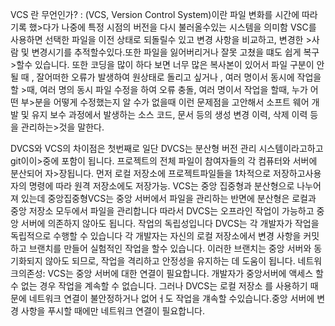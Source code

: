 VCS 란 무언인가? : (VCS, Version Control System)이란 파일 변화를 시간에 따라 기록 했>다가 나중에 특정 시점의 버전을 다시 불러올수있는 시스템을 의미함
VSC를 사용하면 선택한 파일을 이전 상태로 되돌릴수 있고 변경 사항을 비교하고, 변경한 >사람 및 변경시기를 추적할수있다.또한 파일을 잃어버리거나 잘못 고쳤을 떄도 쉽게 복구 >할수 있습니다. 또한 코딩을 많이 하다 보면 너무 많은 복사본이 있어서 파일 구분이 안될 때 , 잘어떠한 오류가 발생하여 원상태로 돌리고 싶거나 , 여러 명이서 동시에 작업을 할 >때, 여러 명의 동시 파일 수정을 하여 오류 충돌, 여러 명이서 작업을 할때, 누가 어떤 부>분을 어떻게 수정했는지 알 수가 없을때 이런 문제점을 고안해서 소프트 웨어 개발 및 유지
 보수 과정에서 발생하는 소스 코드, 문서 등의 생성 변경 이력, 삭제 이력 등을 관리하는>것을 말한다.

DVCS와 VCS의 차이점은 첫번째로 일단 DVCS는 분산형 버전 관리 시스템이라고하고 git이이>중에 포함이 됩니다. 프로젝트의 전체 파일이 참여자들의 각 컴퓨터와 서버에 분산되어 자>장됩니다. 먼저 로컬 저장소에 프로젝트파일들을 1차적으로 저장하고사용자의 명령에 따라 원격 저장소에도 저장가능. VCS는 중앙 집중형과 분산형으로 나누어져 있는데 중앙집중형VCS는 중앙 서버에서 파일을 관리하는 반면에 분산형은 로컬과 중앙 저장소 모두에서 파일을 관리합니다 따라서 DVCS는 오프라인 작업이 가능하고 중앙 서버에 의존하지 않아도 됩니다. 작업의 독립성입니다 DVCS는 각 개발자가 작업을 독립적으로 수행할 수 있습니다 각 개발자는 자신의 로컬 저장소에서 변경 사항을 커밋하고 브랜치를 만들어 실험적인 작업을 할수 있습니다. 이러한 브랜치는 중앙 서버와 동기화되지 않아도 되므로, 작업을 격리하고 안정성을 유지하는 데 도움이 됩니다.
네트워크의존성: VCS는 중앙 서버에 대한 연결이 필요합니다. 개발자가 중앙서버에 액세스 할수 없는 경우 작업을 계속할 수 없습니다. 그러나 DVCS는 로컬 저장소 를 사용하기 때문에 네트워크 연결이 불안정하거나 없어ㅓ도 작업을 걔속할 수있습니다.중앙 서버에 변경 사항을 푸시할 때에만 네트워크 연결이 필요합니다.
